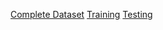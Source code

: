 [Complete Dataset](http://groups.csail.mit.edu/vision/LabelMe/NewImages/indoorCVPR_09.tar)
[Training](http://web.mit.edu/torralba/www/TrainImages.txt)
[Testing](http://web.mit.edu/torralba/www/TestImages.txt)
